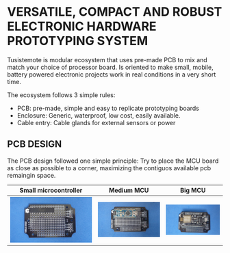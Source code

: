 # VERSATILE, COMPACT AND ROBUST ELECTRONIC HARDWARE PROTOTYPING SYSTEM


Tusistemote is modular ecosystem that uses pre-made PCB to mix and match your choice of processor board. Is oriented to make small, mobile, battery powered electronic projects work in real conditions in a very short time.

The ecosystem follows 3 simple rules:

* PCB: pre-made, simple and easy to replicate prototyping boards
* Enclosure: Generic, waterproof, low cost, easily available.
* Cable entry: Cable glands for external sensors or power

## PCB DESIGN

The PCB design followed one simple principle: Try to place the MCU board as close as possible to a corner, maximizing the contiguos available pcb remaingin space.

Small microcontroller    |Medium MCU                 | Big MCU                 
-------------------------|---------------------------|-------------------------
![](/assets/img/dil.jpg) |![](/assets/img/small.jpg) | ![](/assets/img/big.jpg) 

